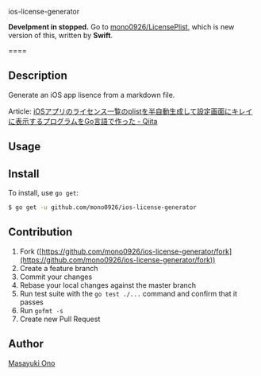 ios-license-generator

**Develpment in stopped.**
Go to [mono0926/LicensePlist](https://github.com/mono0926/LicensePlist), which is new version of this, written by **Swift**.

====

## Description

Generate an iOS app lisence from a markdown file.

Article: [iOSアプリのライセンス一覧のplistを半自動生成して設定画面にキレイに表示するプログラムをGo言語で作った - Qiita](http://qiita.com/mono0926/items/973752b69c881e00c507)

## Usage

## Install

To install, use `go get`:

```bash
$ go get -u github.com/mono0926/ios-license-generator
```

## Contribution

1. Fork ([https://github.com/mono0926/ios-license-generator/fork](https://github.com/mono0926/ios-license-generator/fork))
1. Create a feature branch
1. Commit your changes
1. Rebase your local changes against the master branch
1. Run test suite with the `go test ./...` command and confirm that it passes
1. Run `gofmt -s`
1. Create new Pull Request

## Author

[Masayuki Ono](https://github.com/mono0926)

